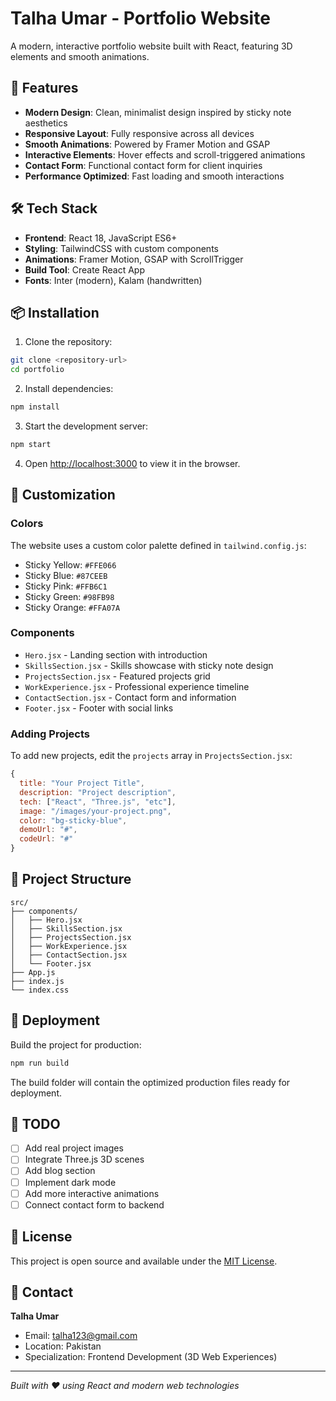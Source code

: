 # Talha Umar - Portfolio Website

A modern, interactive portfolio website built with React, featuring 3D elements and smooth animations.

## 🚀 Features

- **Modern Design**: Clean, minimalist design inspired by sticky note aesthetics
- **Responsive Layout**: Fully responsive across all devices
- **Smooth Animations**: Powered by Framer Motion and GSAP
- **Interactive Elements**: Hover effects and scroll-triggered animations
- **Contact Form**: Functional contact form for client inquiries
- **Performance Optimized**: Fast loading and smooth interactions

## 🛠️ Tech Stack

- **Frontend**: React 18, JavaScript ES6+
- **Styling**: TailwindCSS with custom components
- **Animations**: Framer Motion, GSAP with ScrollTrigger
- **Build Tool**: Create React App
- **Fonts**: Inter (modern), Kalam (handwritten)

## 📦 Installation

1. Clone the repository:
```bash
git clone <repository-url>
cd portfolio
```

2. Install dependencies:
```bash
npm install
```

3. Start the development server:
```bash
npm start
```

4. Open [http://localhost:3000](http://localhost:3000) to view it in the browser.

## 🎨 Customization

### Colors
The website uses a custom color palette defined in `tailwind.config.js`:
- Sticky Yellow: `#FFE066`
- Sticky Blue: `#87CEEB`
- Sticky Pink: `#FFB6C1`
- Sticky Green: `#98FB98`
- Sticky Orange: `#FFA07A`

### Components
- `Hero.jsx` - Landing section with introduction
- `SkillsSection.jsx` - Skills showcase with sticky note design
- `ProjectsSection.jsx` - Featured projects grid
- `WorkExperience.jsx` - Professional experience timeline
- `ContactSection.jsx` - Contact form and information
- `Footer.jsx` - Footer with social links

### Adding Projects
To add new projects, edit the `projects` array in `ProjectsSection.jsx`:

```javascript
{
  title: "Your Project Title",
  description: "Project description",
  tech: ["React", "Three.js", "etc"],
  image: "/images/your-project.png",
  color: "bg-sticky-blue",
  demoUrl: "#",
  codeUrl: "#"
}
```

## 📁 Project Structure

```
src/
├── components/
│   ├── Hero.jsx
│   ├── SkillsSection.jsx
│   ├── ProjectsSection.jsx
│   ├── WorkExperience.jsx
│   ├── ContactSection.jsx
│   └── Footer.jsx
├── App.js
├── index.js
└── index.css
```

## 🚀 Deployment

Build the project for production:

```bash
npm run build
```

The build folder will contain the optimized production files ready for deployment.

## 📝 TODO

- [ ] Add real project images
- [ ] Integrate Three.js 3D scenes
- [ ] Add blog section
- [ ] Implement dark mode
- [ ] Add more interactive animations
- [ ] Connect contact form to backend

## 📄 License

This project is open source and available under the [MIT License](LICENSE).

## 🤝 Contact

**Talha Umar**
- Email: talha123@gmail.com
- Location: Pakistan
- Specialization: Frontend Development (3D Web Experiences)

---

*Built with ❤️ using React and modern web technologies*